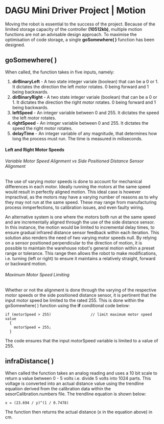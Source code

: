 # DAGU Mini Driver Project | Motion
Moving the robot is essential to the success of the project. Because of the limited storage capacity of the controller **(10512kb)**, multiple motion functions are not an advisable design approach. To maximise the optimisation of code storage, a single **goSomewhere( )** function has been designed.

## goSomewhere( )
When called, the function takes in five inputs, namely:

1. **dirBinaryLeft** - A two state integer variale (boolean) that can be a 0 or 1. It dictates the direction the left motor rotates. 0 being forward and 1 being backwards.
2. **dirBinaryRight** - A two state integer variale (boolean) that can be a 0 or 1. It dictates the direction the right motor rotates. 0 being forward and 1 being backwards.
3. **leftSpeed** - An integer variable between 0 and 255. It dictates the speed the left motor rotates.
4. **rightSpeed** - An integer variable between 0 and 255. It dictates the speed the right motor rotates.
5. **delayTime** - An integer variable of any magnitude, that determines how long the process must run. The time is measured in miliseconds.

#### Left and Right Motor Speeds

###### Variable Motor Speed Alignment vs Side Positioned Distance Sensor Alignment 
The use of varying motor speeds is done to account for mechanical differences in each motor. Ideally running the motors at the same speed would result in perfectly aligned motion. This ideal case is however impractival, as the motors may have a varying number of reasons as to why they may not run at the same speed. These may range from manufacturing process inmperfections, to calibration issues, and even faulty wiring.

An alternative system is one where the motors both run at the same speed and are incrementally aligned through the use of the side distance sensor. In this instance, the motion would be limited to incremental delay times, to ensure gradual infrared distance sensor feedback within each iteration. This solution also renders the need of two varying motor speeds null. By relying on a sensor positioned perpendicular to the direction of motion, it is possible to maintain the warehouse robot's general motion within a preset range or tolerance. This range then allows the robot to make modifications, i.e. turning (left or right) to ensure it maintains a relatively straight, forward or backward motion.

###### Maximum Motor Speed Limiting
Whether or not the alignment is done through the varying of the respective motor speeds or the side positioned distance sensor, it is pertinent that the input motor speed be limited to the rated 255. This is done within the goSomewhere( ) function using the **if** conditional code below:

```
if (motorSpeed > 255)                  // limit maximum motor speed value 
  {
    motorSpeed = 255;
  }
```

The code ensures that the input motorSpeed variable is limited to a value of 255.

## infraDistance( )
When called the function takes an analog reading and uses a 10 bit scale to return a value between 0 - 5  volts i.e. divide 5 volts into 1024 parts. This voltage is converted into an actual distance value using the trendline equation derived from the calibration data within the sesorCalibration.numbers file. The trendline equation is shown below:

```
x = (23.694 / y)^(1 / 0.7478)
```
The function then returns the actual distance (x in the equation above) in cm.

